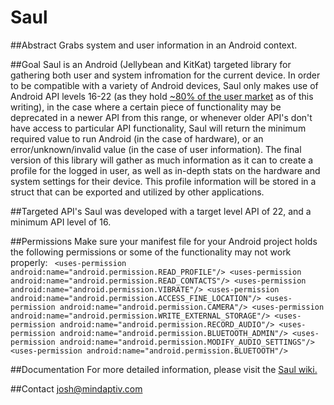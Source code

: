 # Saul

##Abstract
Grabs system and user information in an Android context.

##Goal
Saul is an Android (Jellybean and KitKat) targeted library for gathering both user and system infromation for the current device.  In order to be compatible with a variety of Android devices, Saul only makes use of Android API levels 16-22 (as they hold [~80% of the user market](https://developer.android.com/about/dashboards/index.html) as of this writing), in the case where a certain piece of functionality may be deprecated in a newer API from this range, or whenever older API's don't have access to particular API functionality, Saul will return the minimum required value to run Android (in the case of hardware), or an error/unknown/invalid value (in the case of user information).  The final version of this library will gather as much information as it can to create a profile for the logged in user, as well as in-depth stats on the hardware and system settings for their device.  This profile information will be stored in a struct that can be exported and utilized by other applications.

##Targeted API's
Saul was developed with a target level API of 22, and a minimum API level of 16.  

##Permissions
Make sure your manifest file for your Android project holds the following permissions or some of the functionality may not work properly:
   ` <uses-permission android:name="android.permission.READ_PROFILE"/>
    <uses-permission android:name="android.permission.READ_CONTACTS"/>
    <uses-permission android:name="android.permission.VIBRATE"/>
    <uses-permission android:name="android.permission.ACCESS_FINE_LOCATION"/>
    <uses-permission android:name="android.permission.CAMERA"/>
    <uses-permission android:name="android.permission.WRITE_EXTERNAL_STORAGE"/>
    <uses-permission android:name="android.permission.RECORD_AUDIO"/>
    <uses-permission android:name="android.permission.BLUETOOTH_ADMIN"/>
    <uses-permission android:name="android.permission.MODIFY_AUDIO_SETTINGS"/>
    <uses-permission android:name="android.permission.BLUETOOTH"/>`

##Documentation
For more detailed information, please visit the [Saul wiki.](https://github.com/mindaptiv/Saul/wiki)

##Contact
josh@mindaptiv.com
